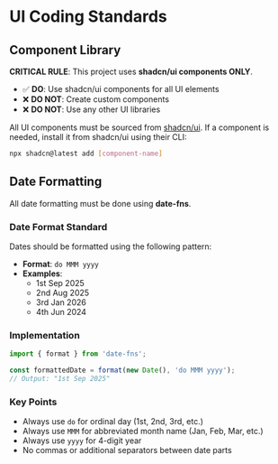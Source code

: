 # UI Coding Standards

## Component Library

**CRITICAL RULE**: This project uses **shadcn/ui components ONLY**.

- ✅ **DO**: Use shadcn/ui components for all UI elements
- ❌ **DO NOT**: Create custom components
- ❌ **DO NOT**: Use any other UI libraries

All UI components must be sourced from [shadcn/ui](https://ui.shadcn.com/). If a component is needed, install it from shadcn/ui using their CLI:

```bash
npx shadcn@latest add [component-name]
```

## Date Formatting

All date formatting must be done using **date-fns**.

### Date Format Standard

Dates should be formatted using the following pattern:

- **Format**: `do MMM yyyy`
- **Examples**:
  - 1st Sep 2025
  - 2nd Aug 2025
  - 3rd Jan 2026
  - 4th Jun 2024

### Implementation

```typescript
import { format } from 'date-fns';

const formattedDate = format(new Date(), 'do MMM yyyy');
// Output: "1st Sep 2025"
```

### Key Points

- Always use `do` for ordinal day (1st, 2nd, 3rd, etc.)
- Always use `MMM` for abbreviated month name (Jan, Feb, Mar, etc.)
- Always use `yyyy` for 4-digit year
- No commas or additional separators between date parts
